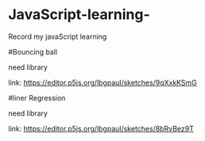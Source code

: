 # JavaScript-learning-

Record my javaScript learning 

#Bouncing ball

need library 

<script src="https://cdnjs.cloudflare.com/ajax/libs/p5.js/1.4.0/p5.js"></script>
<script src="https://cdnjs.cloudflare.com/ajax/libs/p5.js/1.4.0/addons/p5.sound.min.js"></script>

link: https://editor.p5js.org/lbgpaul/sketches/9qXxkKSmG



#liner Regression

need library 

<script src="https://cdn.jsdelivr.net/npm/@tensorflow/tfjs@2.0.0/dist/tf.min.js"></script>

link: https://editor.p5js.org/lbgpaul/sketches/8bRvBez9T
